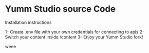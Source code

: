 # Yumm Studio source Code

Installation instructions

1- Create .env file with your own credentials for connecting to apis
2- Switch your content inside /content
3- Enjoy your Yumm Studio fork!

weee
